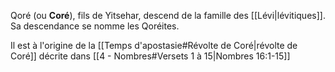 Qoré (ou **Coré**), fils de Yitsehar, descend de la famille des [[Lévi|lévitiques]]. Sa descendance se nomme les Qoréites.

Il est à l'origine de la [[Temps d'apostasie#Révolte de Coré|révolte de Coré]] décrite dans [[4 - Nombres#Versets 1 à 15|Nombres 16:1-15]]